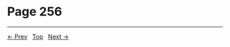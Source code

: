 # Page 256


---
[← Prev](/pages/page-255.md) &nbsp; [Top](/index.md) &nbsp; [Next →](/pages/page-257.md)
